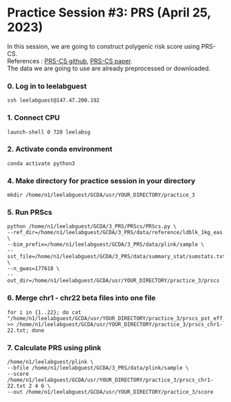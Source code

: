 # Practice Session #3: PRS (April 25, 2023)

In this session, we are going to construct polygenic risk score using PRS-CS. \
References : [PRS-CS github](https://github.com/getian107/PRScs), [PRS-CS paper](https://www.ncbi.nlm.nih.gov/pmc/articles/PMC6467998/). \
The data we are going to use are already preprocessed or downloaded.

### 0. Log in to leelabguest
``` 
ssh leelabguest@147.47.200.192
```

### 1. Connect CPU
``` 
launch-shell 0 720 leelabsg
``` 

### 2. Activate conda environment
``` 
conda activate python3
``` 

### 4. Make directory for practice session in your directory
``` 
mkdir /home/n1/leelabguest/GCDA/usr/YOUR_DIRECTORY/practice_3 
``` 

### 5. Run PRScs 
``` 
python /home/n1/leelabguest/GCDA/3_PRS/PRScs/PRScs.py \
--ref_dir=/home/n1/leelabguest/GCDA/3_PRS/data/reference/ldblk_1kg_eas \
--bim_prefix=/home/n1/leelabguest/GCDA/3_PRS/data/plink/sample \
--sst_file=/home/n1/leelabguest/GCDA/3_PRS/data/summary_stat/sumstats.txt \
--n_gwas=177618 \
--out_dir=/home/n1/leelabguest/GCDA/usr/YOUR_DIRECTORY/practice_3/prscs
``` 

### 6. Merge chr1 - chr22 beta files into one file 
``` 
for i in {1..22}; do cat "/home/n1/leelabguest/GCDA/usr/YOUR_DIRECTORY/practice_3/prscs_pst_eff_a1_b0.5_phiauto_chr$i.txt" >> /home/n1/leelabguest/GCDA/usr/YOUR_DIRECTORY/practice_3/prscs_chr1-22.txt; done
``` 

### 7. Calculate PRS using plink 
``` 
/home/n1/leelabguest/plink \
--bfile /home/n1/leelabguest/GCDA/3_PRS/data/plink/sample \
--score /home/n1/leelabguest/GCDA/usr/YOUR_DIRECTORY/practice_3/prscs_chr1-22.txt 2 4 6 \
--out /home/n1/leelabguest/GCDA/usr/YOUR_DIRECTORY/practice_3/score
``` 
